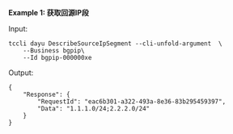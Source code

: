 **Example 1: 获取回源IP段**



Input: 

```
tccli dayu DescribeSourceIpSegment --cli-unfold-argument  \
    --Business bgpip\
    --Id bgpip-000000xe
```

Output: 
```
{
    "Response": {
        "RequestId": "eac6b301-a322-493a-8e36-83b295459397",
        "Data": "1.1.1.0/24;2.2.2.0/24"
    }
}
```

